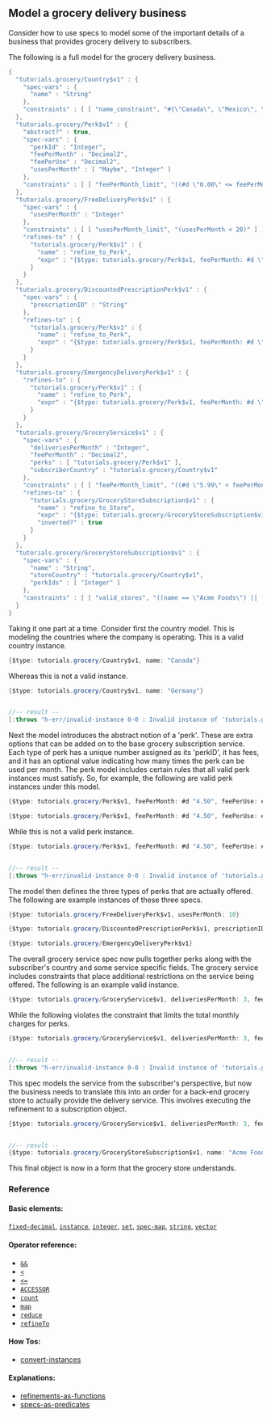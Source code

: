 <!---
  This markdown file was generated. Do not edit.
  -->

## Model a grocery delivery business

Consider how to use specs to model some of the important details of a business that provides grocery delivery to subscribers.

The following is a full model for the grocery delivery business.

```java
{
  "tutorials.grocery/Country$v1" : {
    "spec-vars" : {
      "name" : "String"
    },
    "constraints" : [ [ "name_constraint", "#{\"Canada\", \"Mexico\", \"US\"}.contains?(name)" ] ]
  },
  "tutorials.grocery/Perk$v1" : {
    "abstract?" : true,
    "spec-vars" : {
      "perkId" : "Integer",
      "feePerMonth" : "Decimal2",
      "feePerUse" : "Decimal2",
      "usesPerMonth" : [ "Maybe", "Integer" ]
    },
    "constraints" : [ [ "feePerMonth_limit", "((#d \"0.00\" <= feePerMonth) && (feePerMonth <= #d \"199.99\"))" ], [ "feePerUse_limit", "((#d \"0.00\" <= feePerUse) && (feePerUse <= #d \"14.99\"))" ], [ "usesPerMonth_limit", "(ifValue(usesPerMonth) {((0 <= usesPerMonth) && (usesPerMonth <= 999))} else {true})" ] ]
  },
  "tutorials.grocery/FreeDeliveryPerk$v1" : {
    "spec-vars" : {
      "usesPerMonth" : "Integer"
    },
    "constraints" : [ [ "usesPerMonth_limit", "(usesPerMonth < 20)" ] ],
    "refines-to" : {
      "tutorials.grocery/Perk$v1" : {
        "name" : "refine_to_Perk",
        "expr" : "{$type: tutorials.grocery/Perk$v1, feePerMonth: #d \"2.99\", feePerUse: #d \"0.00\", perkId: 101, usesPerMonth: usesPerMonth}"
      }
    }
  },
  "tutorials.grocery/DiscountedPrescriptionPerk$v1" : {
    "spec-vars" : {
      "prescriptionID" : "String"
    },
    "refines-to" : {
      "tutorials.grocery/Perk$v1" : {
        "name" : "refine_to_Perk",
        "expr" : "{$type: tutorials.grocery/Perk$v1, feePerMonth: #d \"3.99\", feePerUse: #d \"0.00\", perkId: 102}"
      }
    }
  },
  "tutorials.grocery/EmergencyDeliveryPerk$v1" : {
    "refines-to" : {
      "tutorials.grocery/Perk$v1" : {
        "name" : "refine_to_Perk",
        "expr" : "{$type: tutorials.grocery/Perk$v1, feePerMonth: #d \"0.00\", feePerUse: #d \"1.99\", perkId: 103, usesPerMonth: 2}"
      }
    }
  },
  "tutorials.grocery/GroceryService$v1" : {
    "spec-vars" : {
      "deliveriesPerMonth" : "Integer",
      "feePerMonth" : "Decimal2",
      "perks" : [ "tutorials.grocery/Perk$v1" ],
      "subscriberCountry" : "tutorials.grocery/Country$v1"
    },
    "constraints" : [ [ "feePerMonth_limit", "((#d \"5.99\" < feePerMonth) && (feePerMonth < #d \"12.99\"))" ], [ "perk_limit", "(perks.count() <= 2)" ], [ "perk_sum", "({ perkInstances = sortBy(pi in map(p in perks)p.refineTo( tutorials.grocery/Perk$v1 ))pi.perkId; ((reduce( a = #d \"0.00\"; pi in perkInstances ) { (a + pi.feePerMonth) }) < #d \"6.00\") })" ] ],
    "refines-to" : {
      "tutorials.grocery/GroceryStoreSubscription$v1" : {
        "name" : "refine_to_Store",
        "expr" : "{$type: tutorials.grocery/GroceryStoreSubscription$v1, name: \"Acme Foods\", perkIds: map(p in sortBy(pi in map(p in perks)p.refineTo( tutorials.grocery/Perk$v1 ))pi.perkId)p.perkId, storeCountry: subscriberCountry}",
        "inverted?" : true
      }
    }
  },
  "tutorials.grocery/GroceryStoreSubscription$v1" : {
    "spec-vars" : {
      "name" : "String",
      "storeCountry" : "tutorials.grocery/Country$v1",
      "perkIds" : [ "Integer" ]
    },
    "constraints" : [ [ "valid_stores", "((name == \"Acme Foods\") || (name == \"Good Foods\"))" ], [ "storeCountryServed", "(((name == \"Acme Foods\") && #{\"Canada\", \"Costa Rica\", \"US\"}.contains?(storeCountry.name)) || ((name == \"Good Foods\") && #{\"Mexico\", \"US\"}.contains?(storeCountry.name)))" ] ]
  }
}
```

Taking it one part at a time. Consider first the country model. This is modeling the countries where the company is operating. This is a valid country instance.

```java
{$type: tutorials.grocery/Country$v1, name: "Canada"}
```

Whereas this is not a valid instance.

```java
{$type: tutorials.grocery/Country$v1, name: "Germany"}


//-- result --
[:throws "h-err/invalid-instance 0-0 : Invalid instance of 'tutorials.grocery/Country$v1', violates constraints name_constraint"]
```

Next the model introduces the abstract notion of a 'perk'. These are extra options that can be added on to the base grocery subscription service. Each type of perk has a unique number assigned as its 'perkID', it has fees, and it has an optional value indicating how many times the perk can be used per month. The perk model includes certain rules that all valid perk instances must satisfy. So, for example, the following are valid perk instances under this model.

```java
{$type: tutorials.grocery/Perk$v1, feePerMonth: #d "4.50", feePerUse: #d "0.00", perkId: 1, usesPerMonth: 3}
```

```java
{$type: tutorials.grocery/Perk$v1, feePerMonth: #d "4.50", feePerUse: #d "1.40", perkId: 2}
```

While this is not a valid perk instance.

```java
{$type: tutorials.grocery/Perk$v1, feePerMonth: #d "4.50", feePerUse: #d "0.00", perkId: 1, usesPerMonth: 1000}


//-- result --
[:throws "h-err/invalid-instance 0-0 : Invalid instance of 'tutorials.grocery/Perk$v1', violates constraints usesPerMonth_limit"]
```

The model then defines the three types of perks that are actually offered. The following are example instances of these three specs.

```java
{$type: tutorials.grocery/FreeDeliveryPerk$v1, usesPerMonth: 10}
```

```java
{$type: tutorials.grocery/DiscountedPrescriptionPerk$v1, prescriptionID: "ABC"}
```

```java
{$type: tutorials.grocery/EmergencyDeliveryPerk$v1}
```

The overall grocery service spec now pulls together perks along with the subscriber's country and some service specific fields. The grocery service includes constraints that place additional restrictions on the service being offered. The following is an example valid instance.

```java
{$type: tutorials.grocery/GroceryService$v1, deliveriesPerMonth: 3, feePerMonth: #d "9.99", perks: #{{$type: tutorials.grocery/FreeDeliveryPerk$v1, usesPerMonth: 1}}, subscriberCountry: {$type: tutorials.grocery/Country$v1, name: "Canada"}}
```

While the following violates the constraint that limits the total monthly charges for perks.

```java
{$type: tutorials.grocery/GroceryService$v1, deliveriesPerMonth: 3, feePerMonth: #d "9.99", perks: #{{$type: tutorials.grocery/DiscountedPrescriptionPerk$v1, prescriptionID: "XYZ:123"}, {$type: tutorials.grocery/FreeDeliveryPerk$v1, usesPerMonth: 1}}, subscriberCountry: {$type: tutorials.grocery/Country$v1, name: "Canada"}}


//-- result --
[:throws "h-err/invalid-instance 0-0 : Invalid instance of 'tutorials.grocery/GroceryService$v1', violates constraints perk_sum"]
```

This spec models the service from the subscriber's perspective, but now the business needs to translate this into an order for a back-end grocery store to actually provide the delivery service. This involves executing the refinement to a subscription object.

```java
{$type: tutorials.grocery/GroceryService$v1, deliveriesPerMonth: 3, feePerMonth: #d "9.99", perks: #{{$type: tutorials.grocery/FreeDeliveryPerk$v1, usesPerMonth: 1}}, subscriberCountry: {$type: tutorials.grocery/Country$v1, name: "Canada"}}.refineTo( tutorials.grocery/GroceryStoreSubscription$v1 )


//-- result --
{$type: tutorials.grocery/GroceryStoreSubscription$v1, name: "Acme Foods", perkIds: [101], storeCountry: {$type: tutorials.grocery/Country$v1, name: "Canada"}}
```

This final object is now in a form that the grocery store understands.

### Reference

#### Basic elements:

[`fixed-decimal`](../halite_basic-syntax-reference-j.md#fixed-decimal), [`instance`](../halite_basic-syntax-reference-j.md#instance), [`integer`](../halite_basic-syntax-reference-j.md#integer), [`set`](../halite_basic-syntax-reference-j.md#set), [`spec-map`](../../halite_spec-syntax-reference.md), [`string`](../halite_basic-syntax-reference-j.md#string), [`vector`](../halite_basic-syntax-reference-j.md#vector)

#### Operator reference:

* [`&&`](../halite_full-reference-j.md#&&)
* [`<`](../halite_full-reference-j.md#_L)
* [`<=`](../halite_full-reference-j.md#_L_E)
* [`ACCESSOR`](../halite_full-reference-j.md#ACCESSOR)
* [`count`](../halite_full-reference-j.md#count)
* [`map`](../halite_full-reference-j.md#map)
* [`reduce`](../halite_full-reference-j.md#reduce)
* [`refineTo`](../halite_full-reference-j.md#refineTo)


#### How Tos:

* [convert-instances](../how-to/halite_convert-instances-j.md)


#### Explanations:

* [refinements-as-functions](../explanation/halite_refinements-as-functions-j.md)
* [specs-as-predicates](../explanation/halite_specs-as-predicates-j.md)


